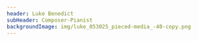 ```yaml
---
header: Luke Benedict
subHeader: Composer-Pianist
backgroundImage: img/luke_053025_pieced-media_-40-copy.png
---
```

